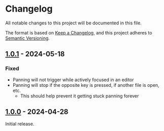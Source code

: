 # Changelog

All notable changes to this project will be documented in this file.

The format is based on [Keep a Changelog](https://keepachangelog.com/en/1.0.0/),
and this project adheres to [Semantic Versioning](https://semver.org/spec/v2.0.0.html).

<!--
## [0.0.0] - YYYY-MM-DD

### Changed

### Fixed

-->

<!-- ## Unreleased -->

## [1.0.1] - 2024-05-18

### Fixed

- Panning will not trigger while actively focused in an editor
- Panning will stop if the opposite key is pressed, if another file is open, etc.
  - This should help prevent it getting stuck panning forever


## [1.0.0] - 2024-04-28

Initial release.

[1.0.1]: https://github.com/nathonius/obsidian-github-link/compare/1.0.0...1.0.1
[1.0.0]: https://github.com/nathonius/obsidian-github-link/releases/tag/1.0.0
